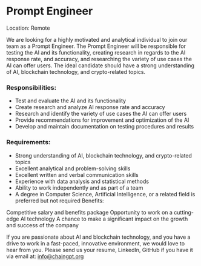 # Prompt Engineer

Location: Remote

We are looking for a highly motivated and analytical individual to join our team as a Prompt Engineer. The Prompt Engineer will be responsible for testing the AI and its functionality, creating research in regards to the AI response rate, and accuracy, and researching the variety of use cases the AI can offer users. The ideal candidate should have a strong understanding of AI, blockchain technology, and crypto-related topics.

### Responsibilities:

* Test and evaluate the AI and its functionality
* Create research and analyze AI response rate and accuracy
* Research and identify the variety of use cases the AI can offer users
* Provide recommendations for improvement and optimization of the AI
* Develop and maintain documentation on testing procedures and results

### Requirements:

* Strong understanding of AI, blockchain technology, and crypto-related topics
* Excellent analytical and problem-solving skills
* Excellent written and verbal communication skills
* Experience with data analysis and statistical methods
* Ability to work independently and as part of a team
* A degree in Computer Science, Artificial Intelligence, or a related field is preferred but not required Benefits:

Competitive salary and benefits package Opportunity to work on a cutting-edge AI technology A chance to make a significant impact on the growth and success of the company

If you are passionate about AI and blockchain technology, and you have a drive to work in a fast-paced, innovative environment, we would love to hear from you. Please send us your resume, LinkedIn, GitHub if you have it via email at: info@chaingpt.org
